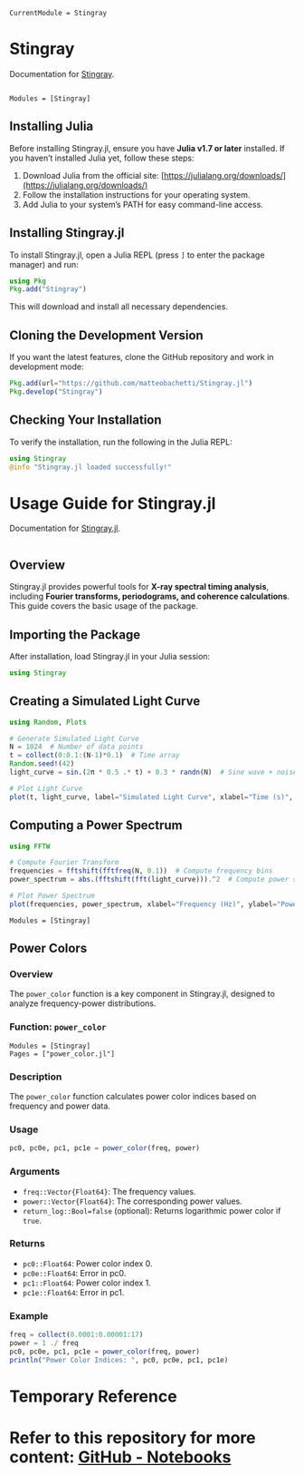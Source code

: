 ```@meta
CurrentModule = Stingray
```

# Stingray

Documentation for [Stingray](https://github.com/matteobachetti/Stingray.jl).

```@index
```

```@autodocs
Modules = [Stingray]
```

## Installing Julia
Before installing Stingray.jl, ensure you have **Julia v1.7 or later** installed. If you haven’t installed Julia yet, follow these steps:
1. Download Julia from the official site: [https://julialang.org/downloads/](https://julialang.org/downloads/)
2. Follow the installation instructions for your operating system.
3. Add Julia to your system’s PATH for easy command-line access.

## Installing Stingray.jl
To install Stingray.jl, open a Julia REPL (press `]` to enter the package manager) and run:

```julia
using Pkg
Pkg.add("Stingray")
```

This will download and install all necessary dependencies.

## Cloning the Development Version
If you want the latest features, clone the GitHub repository and work in development mode:

```julia
Pkg.add(url="https://github.com/matteobachetti/Stingray.jl")
Pkg.develop("Stingray")
```

## Checking Your Installation
To verify the installation, run the following in the Julia REPL:

```julia
using Stingray
@info "Stingray.jl loaded successfully!"
```

# Usage Guide for Stingray.jl

Documentation for [Stingray.jl](https://github.com/matteobachetti/Stingray.jl).

```@index
```

## Overview
Stingray.jl provides powerful tools for **X-ray spectral timing analysis**, including **Fourier transforms, periodograms, and coherence calculations**. This guide covers the basic usage of the package.

## Importing the Package
After installation, load Stingray.jl in your Julia session:
```julia
using Stingray
```

## Creating a Simulated Light Curve
```julia
using Random, Plots

# Generate Simulated Light Curve
N = 1024  # Number of data points
t = collect(0:0.1:(N-1)*0.1)  # Time array
Random.seed!(42)
light_curve = sin.(2π * 0.5 .* t) + 0.3 * randn(N)  # Sine wave + noise

# Plot Light Curve
plot(t, light_curve, label="Simulated Light Curve", xlabel="Time (s)", ylabel="Intensity", title="X-ray Light Curve", legend=:topright)
```

## Computing a Power Spectrum
```julia
using FFTW

# Compute Fourier Transform
frequencies = fftshift(fftfreq(N, 0.1))  # Compute frequency bins
power_spectrum = abs.(fftshift(fft(light_curve))).^2  # Compute power spectrum

# Plot Power Spectrum
plot(frequencies, power_spectrum, xlabel="Frequency (Hz)", ylabel="Power", title="Power Spectrum", legend=false)
```

```@autodocs
Modules = [Stingray]
```

## Power Colors

### Overview

The `power_color` function is a key component in Stingray.jl, designed to analyze frequency-power distributions.

### Function: `power_color`

```@autodocs
Modules = [Stingray]
Pages = ["power_color.jl"]
```

### **Description**
The `power_color` function calculates power color indices based on frequency and power data.

### **Usage**
```julia
pc0, pc0e, pc1, pc1e = power_color(freq, power)
```

### **Arguments**
- `freq::Vector{Float64}`: The frequency values.
- `power::Vector{Float64}`: The corresponding power values.
- `return_log::Bool=false` (optional): Returns logarithmic power color if `true`.

### **Returns**
- `pc0::Float64`: Power color index 0.
- `pc0e::Float64`: Error in pc0.
- `pc1::Float64`: Power color index 1.
- `pc1e::Float64`: Error in pc1.

### **Example**
```julia
freq = collect(0.0001:0.00001:17)
power = 1 ./ freq
pc0, pc0e, pc1, pc1e = power_color(freq, power)
println("Power Color Indices: ", pc0, pc0e, pc1, pc1e)
```

# Temporary Reference
# Refer to this repository for more content: [GitHub - Notebooks](https://github.com/kashish2210/notebooks)
